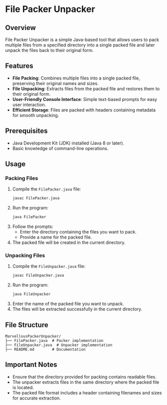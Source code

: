 # File Packer Unpacker

## Overview
File Packer Unpacker is a simple Java-based tool that allows users to pack multiple files from a specified directory into a single packed file and later unpack the files back to their original form.

## Features
- **File Packing**: Combines multiple files into a single packed file, preserving their original names and sizes.
- **File Unpacking**: Extracts files from the packed file and restores them to their original form.
- **User-Friendly Console Interface**: Simple text-based prompts for easy user interaction.
- **Efficient Storage**: Files are packed with headers containing metadata for smooth unpacking.

## Prerequisites
- Java Development Kit (JDK) installed (Java 8 or later).
- Basic knowledge of command-line operations.

## Usage
### Packing Files
1. Compile the `FilePacker.java` file:
   ```sh
   javac FilePacker.java
   ```
2. Run the program:
   ```sh
   java FilePacker
   ```
3. Follow the prompts:
   - Enter the directory containing the files you want to pack.
   - Provide a name for the packed file.
4. The packed file will be created in the current directory.

### Unpacking Files
1. Compile the `FileUnpacker.java` file:
   ```sh
   javac FileUnpacker.java
   ```
2. Run the program:
   ```sh
   java FileUnpacker
   ```
3. Enter the name of the packed file you want to unpack.
4. The files will be extracted successfully in the current directory.

## File Structure
```
MarvellousPackerUnpacker/
├── FilePacker.java  # Packer implementation
├── FileUnpacker.java  # Unpacker implementation
├── README.md        # Documentation
```

## Important Notes
- Ensure that the directory provided for packing contains readable files.
- The unpacker extracts files in the same directory where the packed file is located.
- The packed file format includes a header containing filenames and sizes for accurate extraction.


